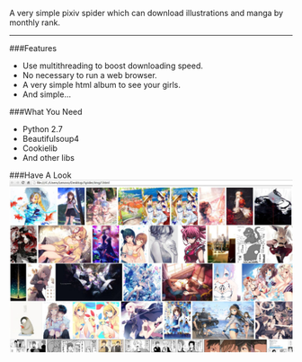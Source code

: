 A very simple pixiv spider which can download illustrations and manga by monthly rank.
***
###Features
* Use multithreading to boost downloading speed.
* No necessary to run a web browser.
* A very simple html album to see your girls.
* And simple...

###What You Need
* Python 2.7
* Beautifulsoup4
* Cookielib
* And other libs

###Have A Look
![](readmeImg/01.jpg)
